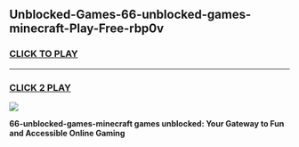 
## Unblocked-Games-66-unblocked-games-minecraft-Play-Free-rbp0v
<h3>
<a href="https://premium76.site?title=66-unblocked-games-minecraft&ref=10A">CLICK TO PLAY</a></h3>
<hr>

<h3>
<a href="https://premium76.site?title=66-unblocked-games-minecraft&ref=10A">CLICK 2 PLAY</a>
  
</h3>

<a href="https://premium76.site?title=66-unblocked-games-minecraft&ref=10A"><img src="https://clearcache.store/games.png"></a>


**66-unblocked-games-minecraft games unblocked: Your Gateway to Fun and Accessible Online Gaming**
